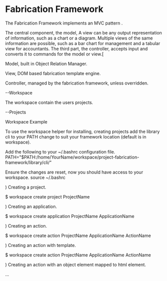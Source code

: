 Fabrication Framework
=====================

The Fabrication Framework implements an MVC pattern .

The central component, the model, A view can be any output representation of information, such as a chart or a diagram. Multiple views of the same information are possible, such as a bar chart for management and a tabular view for accountants. The third part, the controller, accepts input and converts it to commands for the model or view.[


Model, built in Object Relation Manager.

View, DOM based fabrication template engine.

Controller, managed by the fabrication framework, unless overridden.



--Workspace 

The workspace contain the users projects.



--Projects

Workspace Example 

To use the workspace helper for installing, creating projects add the library cli to your PATH change to suit your framework location (default is in workspace). 

Add the following to your ~/.bashrc configuration file.
PATH="$PATH:/home/YourName/workspace/project-fabrication-framework/library/cli/"

Ensure the changes are reset, now you should have access to your workspace.
source ~/.bashrc


) Creating a project.

$ workspace create project ProjectName


) Creating an application.

$ workspace create application ProjectName ApplicationName


) Creating an action.

$ workspace create action ProjectName ApplicationName ActionName


) Creating an action with template.

$ workspace create action ProjectName ApplicationName ActionName


) Creating an action with an object element mapped to html element.

...


